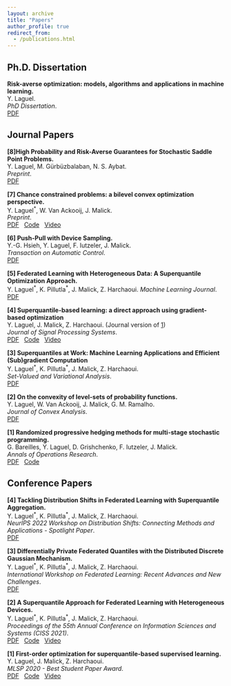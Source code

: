 ```yaml
---
layout: archive
title: "Papers"
author_profile: true
redirect_from:
  - /publications.html
---
```



## Ph.D. Dissertation
**Risk-averse optimization: models, algorithms and applications in machine learning.**  
Y. Laguel.  
*PhD Dissertation*.  
[PDF](/files/phd_thesis.pdf)  


## Journal Papers
**[8]High Probability and Risk-Averse Guarantees for Stochastic Saddle Point Problems.**  
Y. Laguel, M. Gürbüzbalaban, N. S. Aybat.  
*Preprint*.  
[PDF](/files/risk-averse-minimax.pdf)

**[7] Chance constrained problems: a bilevel convex optimization perspective.**  
Y. Laguel<sup>\*</sup>, W. Van Ackooij, J. Malick.  
*Preprint*.  
[PDF](https://yassine-laguel.github.io/files/taco-paper.pdf) &nbsp;
[Code](https://github.com/yassine-laguel/taco) &nbsp;
[Video](https://www.youtube.com/watch?v=KB3sV-trEy4&list)  

**[6] Push-Pull with Device Sampling.**  
Y.-G. Hsieh, Y. Laguel, F. Iutzeler, J. Malick.  
*Transaction on Automatic Control*.  
[PDF](/files/ppds-paper.pdf)  

**[5] Federated Learning with Heterogeneous Data: A Superquantile Optimization Approach.**  
Y. Laguel<sup>\*</sup>, K. Pillutla<sup>\*</sup>, J. Malick, Z. Harchaoui.
*Machine Learning Journal*.  
[PDF](https://arxiv.org/pdf/2112.09429.pdf)  

**[4] Superquantile-based learning: a direct approach using gradient-based optimization**  
Y. Laguel, J. Malick, Z. Harchaoui. (Journal version of [1](https://arxiv.org/abs/2009.14575))  
*Journal of Signal Processing Systems*.  
[PDF](/files/2021_jsps.pdf) &nbsp;
[Code](https://github.com/yassine-laguel/spqr) &nbsp;
[Video](https://www.youtube.com/watch?v=JRWvWxOxRiQ)

**[3] Superquantiles at Work: Machine Learning Applications and Efficient (Sub)gradient Computation**  
Y. Laguel<sup>\*</sup>, K. Pillutla<sup>\*</sup>, J. Malick, Z. Harchaoui.  
*Set-Valued and Variational Analysis*.  
[PDF](/files/svaa-paper.pdf)  

**[2] On the convexity of level-sets of probability functions.**  
Y. Laguel, W. Van Ackooij, J. Malick, G. M. Ramalho.  
*Journal of Convex Analysis*.  
[PDF](/files/transconcavity-paper.pdf)  


**[1] Randomized progressive hedging methods for multi-stage stochastic programming.**  
G. Bareilles, Y. Laguel, D. Grishchenko, F. Iutzeler, J. Malick.  
*Annals of Operations Research*.  
[PDF](https://hal.archives-ouvertes.fr/hal-02946615/document) &nbsp;
[Code](https://github.com/yassine-laguel/RandomizedProgressiveHedging.jl)

## Conference Papers

**[4] Tackling Distribution Shifts in Federated Learning with Superquantile Aggregation.**  
Y. Laguel<sup>\*</sup>, K. Pillutla<sup>\*</sup>, J. Malick, Z. Harchaoui.  
*NeurIPS 2022 Workshop on Distribution Shifts: Connecting Methods and Applications - Spotlight Paper*.  
[PDF](/files/sfl_neurips_2022.pdf)

**[3] Differentially Private Federated Quantiles with the Distributed Discrete Gaussian Mechanism.**  
Y. Laguel<sup>\*</sup>, K. Pillutla<sup>\*</sup>, J. Malick, Z. Harchaoui.  
*International Workshop on Federated Learning: Recent Advances and New Challenges*.  
[PDF](/files/dp_neurips_2022.pdf)

**[2] A Superquantile Approach for Federated Learning with Heterogeneous Devices.**  
Y. Laguel<sup>\*</sup>, K. Pillutla<sup>\*</sup>, J. Malick, Z. Harchaoui.  
*Proceedings of the 55th Annual Conference on Information Sciences and Systems (CISS 2021)*.  
[PDF](https://arxiv.org/pdf/2002.11223.pdf) &nbsp;
[Code](https://github.com/krishnap25/simplicial-fl) &nbsp;
[Video](https://www.youtube.com/watch?v=W-oNzU04Y8I)

**[1] First-order optimization for superquantile-based supervised learning.**  
Y. Laguel, J. Malick, Z. Harchaoui.  
*MLSP 2020 - Best Student Paper Award*.  
[PDF](https://arxiv.org/abs/2009.14575) &nbsp;
[Code](https://github.com/yassine-laguel/spqr) &nbsp;
[Video](https://www.youtube.com/watch?v=JRWvWxOxRiQ)  

<!--
{% if author.googlescholar %}
  You can also find my articles on <u><a href="{{author.googlescholar}}">my Google Scholar profile</a>.</u>
{% endif %}

{% include base_path %}

{% for post in site.publications reversed %}
  {% include archive-single.html %}
{% endfor %} -->
